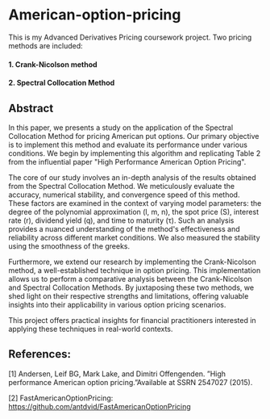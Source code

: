 # American-option-pricing

This is my Advanced Derivatives Pricing coursework project. Two pricing methods are included:
#### 1. Crank-Nicolson method
#### 2. Spectral Collocation Method

## Abstract
In this paper, we presents a study on the application of the Spectral Collocation Method for pricing American put options. Our primary objective is to implement this method and evaluate its performance under various conditions. We begin by implementing this algorithm and replicating Table 2 from the influential paper "High Performance American Option Pricing".

The core of our study involves an in-depth analysis of the results obtained from the Spectral Collocation Method. We meticulously evaluate the accuracy, numerical stability, and convergence speed of this method. These factors are examined in the context of varying model parameters: the degree of the polynomial approximation (l, m, n), the spot price (S), interest rate (r), dividend yield (q), and time to maturity (τ). Such an analysis provides a nuanced understanding of the method's effectiveness and reliability across different market conditions. We also measured the stability using the smoothness of the greeks.

Furthermore, we extend our research by implementing the Crank-Nicolson method, a well-established technique in option pricing. This implementation allows us to perform a comparative analysis between the Crank-Nicolson and Spectral Collocation Methods. By juxtaposing these two methods, we shed light on their respective strengths and limitations, offering valuable insights into their applicability in various option pricing scenarios.

This project offers practical insights for financial practitioners interested in applying these techniques in real-world contexts.

## References:
[1] Andersen, Leif BG, Mark Lake, and Dimitri Offengenden. ”High performance American option pricing.”Available at SSRN 2547027 (2015).

[2] FastAmericanOptionPricing: https://github.com/antdvid/FastAmericanOptionPricing
